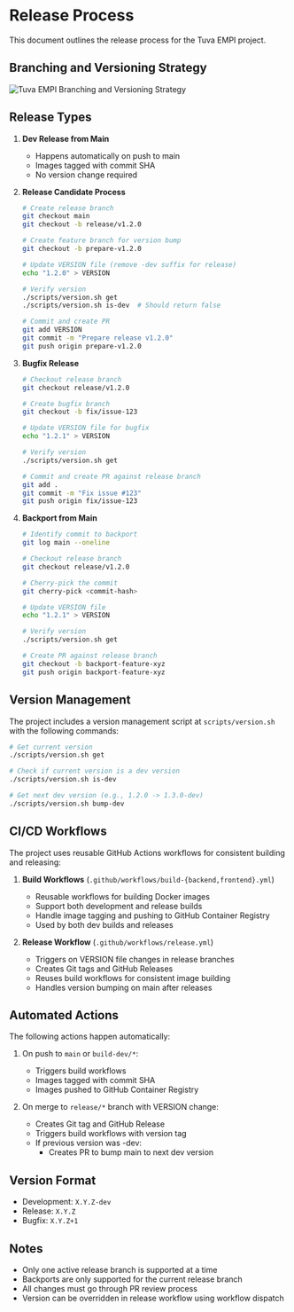 # Release Process

This document outlines the release process for the Tuva EMPI project.

## Branching and Versioning Strategy

![Tuva EMPI Branching and Versioning Strategy](docs/images/branching-strategy.png)

## Release Types

1. **Dev Release from Main**
   - Happens automatically on push to main
   - Images tagged with commit SHA
   - No version change required

2. **Release Candidate Process**
   ```bash
   # Create release branch
   git checkout main
   git checkout -b release/v1.2.0

   # Create feature branch for version bump
   git checkout -b prepare-v1.2.0

   # Update VERSION file (remove -dev suffix for release)
   echo "1.2.0" > VERSION

   # Verify version
   ./scripts/version.sh get
   ./scripts/version.sh is-dev  # Should return false

   # Commit and create PR
   git add VERSION
   git commit -m "Prepare release v1.2.0"
   git push origin prepare-v1.2.0
   ```

3. **Bugfix Release**
   ```bash
   # Checkout release branch
   git checkout release/v1.2.0

   # Create bugfix branch
   git checkout -b fix/issue-123

   # Update VERSION file for bugfix
   echo "1.2.1" > VERSION

   # Verify version
   ./scripts/version.sh get

   # Commit and create PR against release branch
   git add .
   git commit -m "Fix issue #123"
   git push origin fix/issue-123
   ```

4. **Backport from Main**
   ```bash
   # Identify commit to backport
   git log main --oneline

   # Checkout release branch
   git checkout release/v1.2.0

   # Cherry-pick the commit
   git cherry-pick <commit-hash>

   # Update VERSION file
   echo "1.2.1" > VERSION

   # Verify version
   ./scripts/version.sh get

   # Create PR against release branch
   git checkout -b backport-feature-xyz
   git push origin backport-feature-xyz
   ```

## Version Management

The project includes a version management script at `scripts/version.sh` with the following commands:

```bash
# Get current version
./scripts/version.sh get

# Check if current version is a dev version
./scripts/version.sh is-dev

# Get next dev version (e.g., 1.2.0 -> 1.3.0-dev)
./scripts/version.sh bump-dev
```

## CI/CD Workflows

The project uses reusable GitHub Actions workflows for consistent building and releasing:

1. **Build Workflows** (`.github/workflows/build-{backend,frontend}.yml`)
   - Reusable workflows for building Docker images
   - Support both development and release builds
   - Handle image tagging and pushing to GitHub Container Registry
   - Used by both dev builds and releases

2. **Release Workflow** (`.github/workflows/release.yml`)
   - Triggers on VERSION file changes in release branches
   - Creates Git tags and GitHub Releases
   - Reuses build workflows for consistent image building
   - Handles version bumping on main after releases

## Automated Actions

The following actions happen automatically:

1. On push to `main` or `build-dev/*`:
   - Triggers build workflows
   - Images tagged with commit SHA
   - Images pushed to GitHub Container Registry

2. On merge to `release/*` branch with VERSION change:
   - Creates Git tag and GitHub Release
   - Triggers build workflows with version tag
   - If previous version was -dev:
     - Creates PR to bump main to next dev version

## Version Format

- Development: `X.Y.Z-dev`
- Release: `X.Y.Z`
- Bugfix: `X.Y.Z+1`

## Notes

- Only one active release branch is supported at a time
- Backports are only supported for the current release branch
- All changes must go through PR review process
- Version can be overridden in release workflow using workflow dispatch
